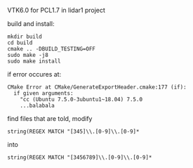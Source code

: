 VTK6.0 for PCL1.7 in lidar1 project

build and install:
```
mkdir build
cd build
cmake .. -DBUILD_TESTING=OFF
sudo make -j8
sudo make install
```

if error occures at:
```
CMake Error at CMake/GenerateExportHeader.cmake:177 (if):
  if given arguments:
    "cc (Ubuntu 7.5.0-3ubuntu1~18.04) 7.5.0
    ...balabala
```
find files that are told, modify
```
string(REGEX MATCH "[345]\\.[0-9]\\.[0-9]*
```
into
```
string(REGEX MATCH "[3456789]\\.[0-9]\\.[0-9]*
```
